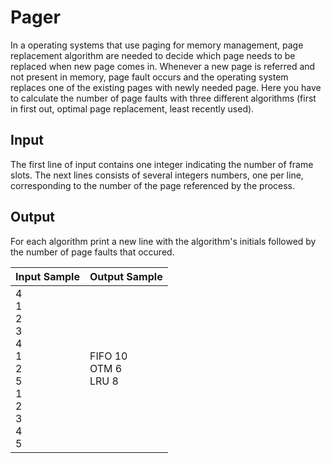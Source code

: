# Pager
In a operating systems that use paging for memory management, page replacement algorithm are needed to decide which page needs to be replaced when new page comes in. Whenever a new page is referred and not present in memory, page fault occurs and the operating system replaces one of the existing pages with newly needed page. Here you have to calculate the number of page faults with three different algorithms (first in first out, optimal page replacement, least recently used). 

## Input
The first line of input contains one integer indicating the number of frame slots. The next lines consists of several integers numbers, one per line, corresponding to the number of the page referenced by the process.

## Output
For each algorithm print a new line with the algorithm's initials followed by the number of page faults that occured.

| Input Sample                                                | Output Sample            |
|-------------------------------------------------------------|--------------------------|
|4<br>1<br>2<br>3<br>4<br>1<br>2<br>5<br>1<br>2<br>3<br>4<br>5| FIFO 10<br>OTM 6<br>LRU 8|



